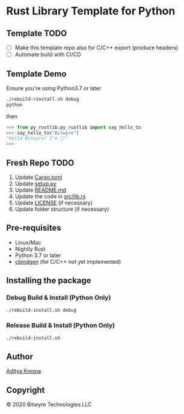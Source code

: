 # Rust Library Template for Python

## Template TODO

- [ ] Make this template repo also for C/C++ export (produce headers)
- [ ] Automate build with CI/CD

## Template Demo

Ensure you're using Python3.7 or later

```bash
./rebuild-rinstall.sh debug
python
```

then

```python
>>> from py_rustlib.py_rustlib import say_hello_to
>>> say_hello_to("Bitwyre")
"Hello Bitwyre! I'm 🦀!"
>>>
```

## Fresh Repo TODO

1. Update [Cargo.toml](Cargo.toml)
2. Update [setup.py](setup.py)
3. Update [README.md](README.md)
4. Update the code in [src/lib.rs](src/lib.rs)
5. Update [LICENSE](LICENSE) (if necessary)
6. Update folder structure (if necessary)

## Pre-requisites

- Linux/Mac
- Nightly Rust
- Python 3.7 or later
- [cbindgen](https://github.com/eqrion/cbindgen) (for C/C++ not yet implemented)

## Installing the package

### Debug Build & Install (Python Only)

```bash
./rebuild-install.sh debug
```

### Release Build & Install (Python Only)

```bash
./rebuild-install.sh
```

## Author

[Aditya Kresna](https://github.com/ujang360)

## Copyright

&copy; 2020 Bitwyre Technologies LLC
